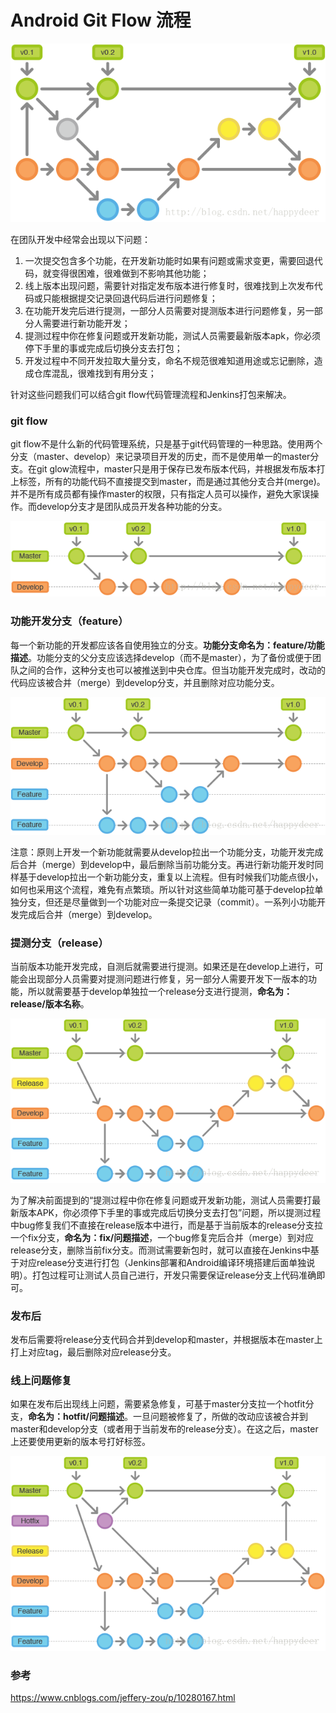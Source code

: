 # Android Git Flow 流程

![](gitflow-info-1.png)

在团队开发中经常会出现以下问题：

1. 一次提交包含多个功能，在开发新功能时如果有问题或需求变更，需要回退代码，就变得很困难，很难做到不影响其他功能；
2. 线上版本出现问题，需要针对指定发布版本进行修复时，很难找到上次发布代码或只能根据提交记录回退代码后进行问题修复；
3. 在功能开发完后进行提测，一部分人员需要对提测版本进行问题修复，另一部分人需要进行新功能开发；
4. 提测过程中你在修复问题或开发新功能，测试人员需要最新版本apk，你必须停下手里的事或完成后切换分支去打包；
5. 开发过程中不同开发拉取大量分支，命名不规范很难知道用途或忘记删除，造成仓库混乱，很难找到有用分支；

针对这些问题我们可以结合git flow代码管理流程和Jenkins打包来解决。

### git flow

git flow不是什么新的代码管理系统，只是基于git代码管理的一种思路。使用两个分支（master、develop）来记录项目开发的历史，而不是使用单一的master分支。在git glow流程中，master只是用于保存已发布版本代码，并根据发布版本打上标签，所有的功能代码不直接提交到master，而是通过其他分支合并(merge)。并不是所有成员都有操作master的权限，只有指定人员可以操作，避免大家误操作。而develop分支才是团队成员开发各种功能的分支。

![](gitflow-info-2.png)

### 功能开发分支（feature）

每一个新功能的开发都应该各自使用独立的分支。**功能分支命名为：feature/功能描述**。功能分支的父分支应该选择develop（而不是master），为了备份或便于团队之间的合作，这种分支也可以被推送到中央仓库。但当功能开发完成时，改动的代码应该被合并（merge）到develop分支，并且删除对应功能分支。

![](gitflow-info-3.png)

注意：原则上开发一个新功能就需要从develop拉出一个功能分支，功能开发完成后合并（merge）到develop中，最后删除当前功能分支。再进行新功能开发时同样基于develop拉出一个新功能分支，重复以上流程。但有时候我们功能点很小，如何也采用这个流程，难免有点繁琐。所以针对这些简单功能可基于develop拉单独分支，但还是尽量做到一个功能对应一条提交记录（commit）。一系列小功能开发完成后合并（merge）到develop。

### 提测分支（release）

当前版本功能开发完成，自测后就需要进行提测。如果还是在develop上进行，可能会出现部分人员需要对提测问题进行修复，另一部分人需要开发下一版本的功能，所以就需要基于develop单独拉一个release分支进行提测，**命名为：release/版本名称**。

![](gitflow-info-4.png)

为了解决前面提到的“提测过程中你在修复问题或开发新功能，测试人员需要打最新版本APK，你必须停下手里的事或完成后切换分支去打包”问题，所以提测过程中bug修复我们不直接在release版本中进行，而是基于当前版本的release分支拉一个fix分支，**命名为：fix/问题描述**，一个bug修复完后合并（merge）到对应release分支，删除当前fix分支。而测试需要新包时，就可以直接在Jenkins中基于对应release分支进行打包（Jenkins部署和Android编译环境搭建后面单独说明）。打包过程可让测试人员自己进行，开发只需要保证release分支上代码准确即可。

### 发布后

发布后需要将release分支代码合并到develop和master，并根据版本在master上打上对应tag，最后删除对应release分支。

### 线上问题修复

如果在发布后出现线上问题，需要紧急修复，可基于master分支拉一个hotfit分支，**命名为：hotfit/问题描述**。一旦问题被修复了，所做的改动应该被合并到master和develop分支（或者用于当前发布的release分支）。在这之后，master上还要使用更新的版本号打好标签。

![](gitflow-info-5.png)

### 参考

https://www.cnblogs.com/jeffery-zou/p/10280167.html

